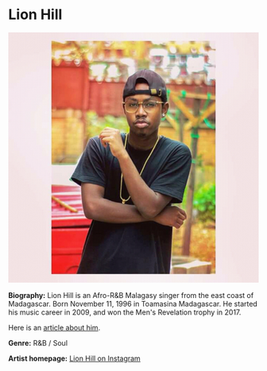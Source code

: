 # Lion Hill

![Lion Hill](lion-hill.jpg)

**Biography:**
 Lion Hill is an Afro-R&B Malagasy singer from the east coast of Madagascar. Born November 11, 1996 in Toamasina Madagascar. He started his music career in 2009, and won the Men's Revelation trophy in 2017.

 Here is an [article about him](http://www.midi-madagasikara.mg/culture/2018/03/30/musique-lion-hill-multiplie-les-scenes-tananariviennes/).

**Genre:** R&B / Soul

**Artist homepage:** [Lion Hill on Instagram](https://www.instagram.com/lionhillofficial/)
